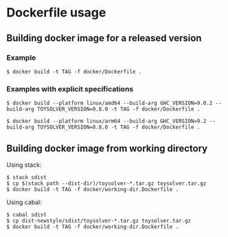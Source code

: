 # Dockerfile usage

## Building docker image for a released version

### Example

```
$ docker build -t TAG -f docker/Dockerfile .
```

### Examples with explicit specifications

```
$ docker build --platform linux/amd64 --build-arg GHC_VERSION=9.0.2 --build-arg TOYSOLVER_VERSION=0.8.0 -t TAG -f docker/Dockerfile .
```

```
$ docker build --platform linux/arm64 --build-arg GHC_VERSION=9.2 --build-arg TOYSOLVER_VERSION=0.8.0 -t TAG -f docker/Dockerfile .
```

## Building docker image from working directory

Using stack:
```
$ stack sdist
$ cp $(stack path --dist-dir)/toysolver-*.tar.gz toysolver.tar.gz
$ docker build -t TAG -f docker/working-dir.Dockerfile .
```

Using cabal:
```
$ cabal sdist
$ cp dist-newstyle/sdist/toysolver-*.tar.gz toysolver.tar.gz
$ docker build -t TAG -f docker/working-dir.Dockerfile .
```
